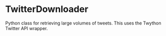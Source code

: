 TwitterDownloader
=================

Python class for retrieving large volumes of tweets.  This uses the Twython Twitter API wrapper.
